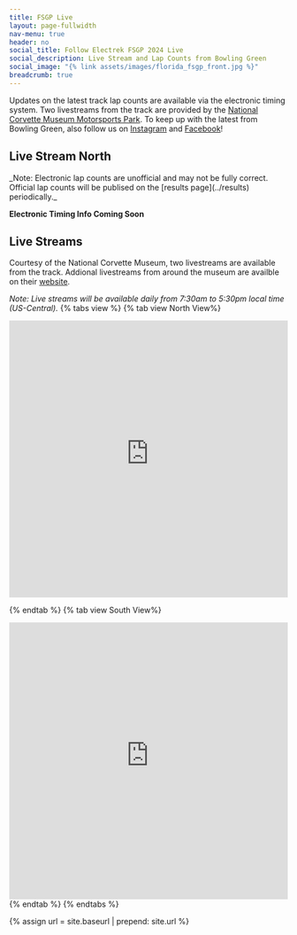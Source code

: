 ```yaml
---
title: FSGP Live
layout: page-fullwidth
nav-menu: true
header: no
social_title: Follow Electrek FSGP 2024 Live
social_description: Live Stream and Lap Counts from Bowling Green
social_image: "{% link assets/images/florida_fsgp_front.jpg %}"
breadcrumb: true
---
```

<style>
.stream-contain {
    position: relative;
    margin: auto;
    height: 500px;
    width: 100%;
}
@media only screen and (max-width: 768px) {
    .stream-contain {
        height: 250px;
    }
}
</style>
Updates on the latest track lap counts are available via the electronic timing system. Two livestreams from the track are provided by the [National Corvette Museum Motorsports Park](../track). To keep up with the latest from Bowling Green, also follow us on [Instagram](site.socials.Instagram) and [Facebook](site.socials.Facebook)!

<h2> Live Stream North</h2>
_Note: Electronic lap counts are unofficial and may not be fully correct. Official lap counts will be publised on the [results page](../results) periodically._

__Electronic Timing Info Coming Soon__


<h2>Live Streams</h2>

Courtesy of the National Corvette Museum, two livestreams are available from the track. Addional livestreams from around the museum are availble on their [website](https://www.corvettemuseum.org/live-stream/).

_Note: Live streams will be available daily from 7:30am to 5:30pm local time (US-Central)._
{% tabs view %}
{% tab view North View%}
<div class="stream-contain">
<iframe style="height: 100%; top: 0px; width: 100%; left: 0px; opacity: 1; visibility: visible;" src="https://console.rhombussystems.com/share/live/KYwr7VG7Rxmzyx9sXN2s9Q" frameborder="0" allowfullscreen="allowfullscreen"></iframe>
</div>

{% endtab %}
{% tab view South View%}
<div class="stream-contain">
<iframe style="height: 100%; top: 0px; width: 100%; left: 0px; opacity: 1; visibility: visible;" src="https://console.rhombussystems.com/share/live/qfulbFnXRlW5nXeV8QArFw" frameborder="0" allowfullscreen="allowfullscreen"></iframe>
</div>
{% endtab %}
{% endtabs %}

{% assign url = site.baseurl | prepend: site.url %}
<link rel="stylesheet" href="{{ url }}/assets/css/tabs.css">
<script src="{{ url }}/assets/js/tabs.js"></script>
<script> jekyllTabs.init({
});
</script>
